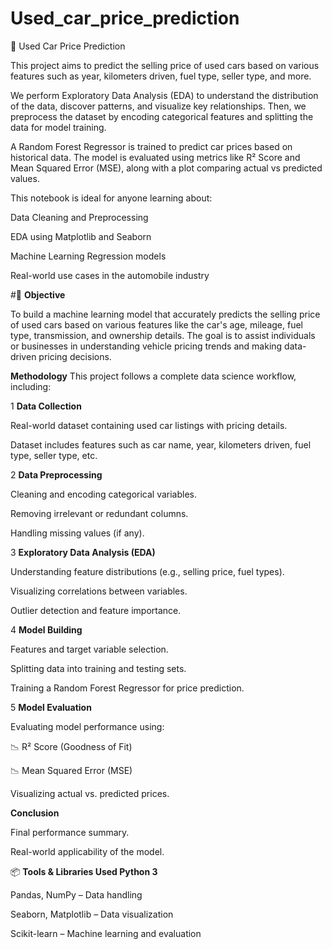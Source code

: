 # Used_car_price_prediction
🚗 Used Car Price Prediction

This project aims to predict the selling price of used cars based on various features such as year, kilometers driven, fuel type, seller type, and more.

We perform Exploratory Data Analysis (EDA) to understand the distribution of the data, discover patterns, and visualize key relationships. Then, we preprocess the dataset by encoding categorical features and splitting the data for model training.

A Random Forest Regressor is trained to predict car prices based on historical data. The model is evaluated using metrics like R² Score and Mean Squared Error (MSE), along with a plot comparing actual vs predicted values.

This notebook is ideal for anyone learning about:

Data Cleaning and Preprocessing

EDA using Matplotlib and Seaborn

Machine Learning Regression models

Real-world use cases in the automobile industry  

#🧠 **Objective**

To build a machine learning model that accurately predicts the selling price of used cars based on various features like the car's age, mileage, fuel type, transmission, and ownership details. The goal is to assist individuals or businesses in understanding vehicle pricing trends and making data-driven pricing decisions.

**Methodology**
This project follows a complete data science workflow, including:

1 **Data Collection**

Real-world dataset containing used car listings with pricing details.

Dataset includes features such as car name, year, kilometers driven, fuel type, seller type, etc.

2 **Data Preprocessing**

Cleaning and encoding categorical variables.

Removing irrelevant or redundant columns.

Handling missing values (if any).

3 **Exploratory Data Analysis (EDA)**

Understanding feature distributions (e.g., selling price, fuel types).

Visualizing correlations between variables.

Outlier detection and feature importance.

4 **Model Building**

Features and target variable selection.

Splitting data into training and testing sets.

Training a Random Forest Regressor for price prediction.

5 **Model Evaluation**

Evaluating model performance using:

📉 R² Score (Goodness of Fit)

📉 Mean Squared Error (MSE)

Visualizing actual vs. predicted prices.

**Conclusion**

Final performance summary.

Real-world applicability of the model.

📦 **Tools & Libraries Used Python 3**

Pandas, NumPy – Data handling

Seaborn, Matplotlib – Data visualization

Scikit-learn – Machine learning and evaluation

